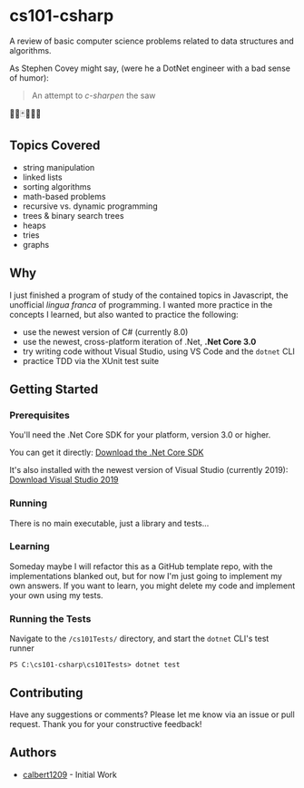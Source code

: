 # cs101-csharp

A review of basic computer science problems related to data structures and algorithms.

As Stephen Covey might say, (were he a DotNet engineer with a bad sense of humor):

> An attempt to _c-sharpen_ the saw

🤡🎈🃏🤦🏻‍♂️

## Topics Covered

- string manipulation
- linked lists
- sorting algorithms
- math-based problems
- recursive vs. dynamic programming
- trees & binary search trees
- heaps
- tries
- graphs

## Why

I just finished a program of study of the contained topics in Javascript, the unofficial _lingua franca_ of programming.
I wanted more practice in the concepts I learned, but also wanted to practice the following:

- use the newest version of C# (currently 8.0)
- use the newest, cross-platform iteration of .Net, **.Net Core 3.0**
- try writing code without Visual Studio, using VS Code and the `dotnet` CLI
- practice TDD via the XUnit test suite

## Getting Started

### Prerequisites

You'll need the .Net Core SDK for your platform, version 3.0 or higher.

You can get it directly:
[Download the .Net Core SDK](https://dotnet.microsoft.com/download/dotnet-core)

It's also installed with the newest version of Visual Studio (currently 2019):
[Download Visual Studio 2019](https://visualstudio.microsoft.com/downloads/)

### Running

There is no main executable, just a library and tests...

### Learning

Someday maybe I will refactor this as a GitHub template repo, with the implementations blanked out, but for now I'm just going to implement my own answers. If you want to learn, you might delete my code and implement your own using my tests.

### Running the Tests

Navigate to the `/cs101Tests/` directory, and start the `dotnet` CLI's test runner

```text
PS C:\cs101-csharp\cs101Tests> dotnet test
```

## Contributing

Have any suggestions or comments? Please let me know via an issue or pull request. Thank you for your constructive feedback!

## Authors

- [calbert1209](https://github.com/calbert1209) - Initial Work